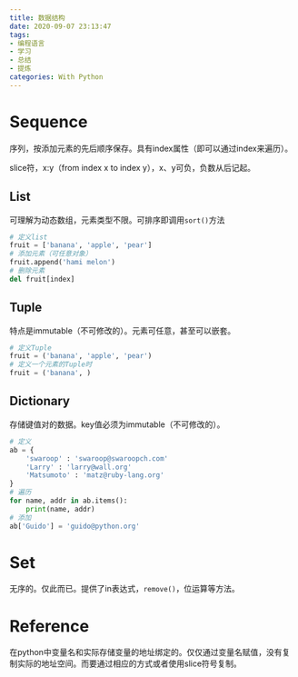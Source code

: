 ```yaml
---
title: 数据结构
date: 2020-09-07 23:13:47
tags: 
- 编程语言
- 学习
- 总结
- 提炼
categories: With Python
---
```


# Sequence

序列，按添加元素的先后顺序保存。具有index属性（即可以通过index来遍历）。

slice符，x:y（from index x to index y），x、y可负，负数从后记起。 

## List

可理解为动态数组，元素类型不限。可排序即调用`sort()`方法

~~~python
# 定义list
fruit = ['banana', 'apple', 'pear']
# 添加元素（可任意对象）
fruit.append('hami melon')
# 删除元素
del fruit[index]
~~~

## Tuple

特点是immutable（不可修改的）。元素可任意，甚至可以嵌套。

~~~python
# 定义Tuple
fruit = ('banana', 'apple', 'pear')
# 定义一个元素的Tuple时
fruit = ('banana', )
~~~

## Dictionary

存储键值对的数据。key值必须为immutable（不可修改的）。

~~~python
# 定义
ab = {
    'swaroop' : 'swaroop@swaroopch.com'
    'Larry' : 'larry@wall.org'
    'Matsumoto' : 'matz@ruby-lang.org'
}
# 遍历
for name, addr in ab.items():
    print(name, addr)
# 添加
ab['Guido'] = 'guido@python.org'
~~~

# Set

无序的。仅此而已。提供了in表达式，`remove()`，位运算等方法。

# Reference

在python中变量名和实际存储变量的地址绑定的。仅仅通过变量名赋值，没有复制实际的地址空间。而要通过相应的方式或者使用slice符号复制。